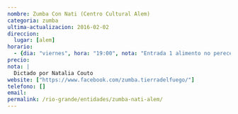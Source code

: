 ```yaml
---
nombre: Zumba Con Nati (Centro Cultural Alem)
categoria: zumba
ultima-actualizacion: 2016-02-02
direccion: 
  lugar: [alem]
horario: 
  - {dia: "viernes", hora: "19:00", nota: "Entrada 1 alimento no perecedero." }
precio: 
nota: | 
  Dictado por Natalia Couto
website: ["https://www.facebook.com/zumba.tierradelfuego/"]
telefono: []
email: 
permalink: /rio-grande/entidades/zumba-nati-alem/
---
```


